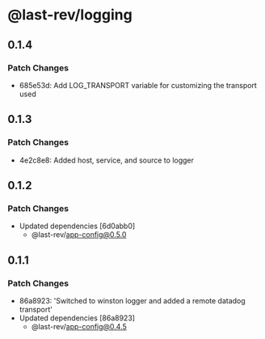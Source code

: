 # @last-rev/logging

## 0.1.4

### Patch Changes

- 685e53d: Add LOG_TRANSPORT variable for customizing the transport used

## 0.1.3

### Patch Changes

- 4e2c8e8: Added host, service, and source to logger

## 0.1.2

### Patch Changes

- Updated dependencies [6d0abb0]
  - @last-rev/app-config@0.5.0

## 0.1.1

### Patch Changes

- 86a8923: 'Switched to winston logger and added a remote datadog transport'
- Updated dependencies [86a8923]
  - @last-rev/app-config@0.4.5
